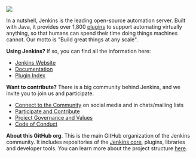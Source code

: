 [![][ButlerImage]](https://www.jenkins.io/)

In a nutshell, Jenkins is the leading open-source automation server. 
Built with Java, it provides over 1,800 [plugins](https://plugins.jenkins.io/) to support automating virtually anything, 
so that humans can spend their time doing things machines cannot.
Our motto is "Build great things at any scale".

**Using Jenkins?** If so, you can find all the information here:

* [Jenkins Website](https://www.jenkins.io/)
* [Documentation](https://www.jenkins.io/doc/)
* [Plugin Index](https://plugins.jenkins.io/)

**Want to contribute?** There is a big community behind Jenkins, and we invite you to join us and participate.

* [Connect to the Community](https://www.jenkins.io/participate/connect/) on social media and in chats/mailing lists
* [Participate and Contribute](https://www.jenkins.io/participate/)
* [Project Governance and Values](https://www.jenkins.io/project/governance/)
* [Code of Conduct](https://www.jenkins.io/project/conduct/)

**About this GitHub org**.
This is the main GitHub organization of the Jenkins community.
It includes repositories of the [Jenkins core](https://github.com/jenkinsci/jenkins), plugins, libraries and developer tools.
You can learn more about the project structure [here](https://www.jenkins.io/participate/code/).

[ButlerImage]: https://www.jenkins.io/sites/default/files/jenkins_logo.png
